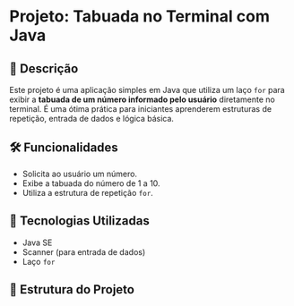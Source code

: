 # Projeto: Tabuada no Terminal com Java

## 📌 Descrição

Este projeto é uma aplicação simples em Java que utiliza um laço `for` para exibir a **tabuada de um número informado pelo usuário** diretamente no terminal. É uma ótima prática para iniciantes aprenderem estruturas de repetição, entrada de dados e lógica básica.

## 🛠️ Funcionalidades

- Solicita ao usuário um número.
- Exibe a tabuada do número de 1 a 10.
- Utiliza a estrutura de repetição `for`.

## 🚀 Tecnologias Utilizadas

- Java SE
- Scanner (para entrada de dados)
- Laço `for`

## 📁 Estrutura do Projeto

